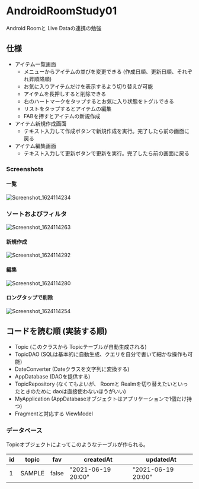 # AndroidRoomStudy01

Android Roomと Live Dataの連携の勉強

## 仕様

* アイテム一覧画面
  * メニューからアイテムの並びを変更できる (作成日順、更新日順、それぞれ昇順降順)
  * お気に入りアイテムだけを表示するよう切り替えが可能
  * アイテムを長押しすると削除できる
  * 右のハートマークをタップするとお気に入り状態をトグルできる
  * リストをタップするとアイテムの編集
  * FABを押すとアイテムの新規作成
* アイテム新規作成画面
  * テキスト入力して作成ボタンで新規作成を実行。完了したら前の画面に戻る
* アイテム編集画面
  * テキスト入力して更新ボタンで更新を実行。完了したら前の画面に戻る

### Screenshots
#### 一覧
![Screenshot_1624114234](https://user-images.githubusercontent.com/750091/122646311-8050b700-d159-11eb-8f93-4190c96775a2.png)

### ソートおよびフィルタ
![Screenshot_1624114263](https://user-images.githubusercontent.com/750091/122646357-aece9200-d159-11eb-9489-e19be036edb8.png)

#### 新規作成
![Screenshot_1624114292](https://user-images.githubusercontent.com/750091/122646334-96f70e00-d159-11eb-9451-327e9a21a3e5.png)

#### 編集
![Screenshot_1624114280](https://user-images.githubusercontent.com/750091/122646346-a1190c80-d159-11eb-8dfe-f0ea73e78469.png)

#### ロングタップで削除
![Screenshot_1624114254](https://user-images.githubusercontent.com/750091/122646366-b9892700-d159-11eb-9047-c3013a8a22fe.png)


## コードを読む順 (実装する順)

* Topic (このクラスから Topicテーブルが自動生成される)
* TopicDAO (SQLは基本的に自動生成、クエリを自分で書いて細かな操作も可能)
* DateConverter (Dateクラスを文字列に変換する)
* AppDatabase (DAOを提供する)
* TopicRepository (なくてもよいが、 Roomと Realmを切り替えたいといったときのために daoは直接使わないほうがいい)
* MyApplication (AppDatabaseオブジェクトはアプリケーションで1個だけ持つ)
* Fragmentと対応する ViewModel

### データベース

Topicオブジェクトによってこのようなテーブルが作られる。

| id | topic | fav | createdAt | updatedAt |
|----|-------|-----|-----------|-----------|
| 1 | SAMPLE | false | "2021-06-19 20:00" | "2021-06-19 20:00" |
